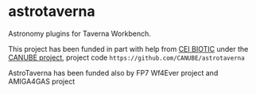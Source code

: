 astrotaverna
============

Astronomy plugins for Taverna Workbench. 

This project has been funded in part with help from [CEI BIOTIC](http://biotic.ugr.es) under the [CANUBE project](http://canube.wordpress.com), project code `https://github.com/CANUBE/astrotaverna`

AstroTaverna has been funded also by FP7 Wf4Ever project and AMIGA4GAS project
